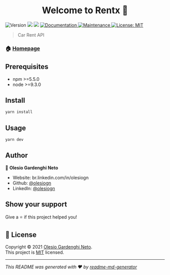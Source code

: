 <h1 align="center">Welcome to Rentx 👋</h1>
<p>
  <img alt="Version" src="https://img.shields.io/badge/version-1.0.0-blue.svg?cacheSeconds=2592000" />
  <img src="https://img.shields.io/badge/npm-%3E%3D5.5.0-blue.svg" />
  <img src="https://img.shields.io/badge/node-%3E%3D9.3.0-blue.svg" />
  <a href="https://github.com/olesiogn/rentalx#readme" target="_blank">
    <img alt="Documentation" src="https://img.shields.io/badge/documentation-yes-brightgreen.svg" />
  </a>
  <a href="https://github.com/olesiogn/rentalx/graphs/commit-activity" target="_blank">
    <img alt="Maintenance" src="https://img.shields.io/badge/Maintained%3F-yes-green.svg" />
  </a>
  <a href="https://github.com/olesiogn/rentalx/blob/main/LICENSE" target="_blank">
    <img alt="License: MIT" src="https://img.shields.io/github/license/olesiogn/Rentalx" />
  </a>
</p>

> Car Rent API

### 🏠 [Homepage](https://github.com/olesiogn/rentalx)

## Prerequisites

- npm >=5.5.0
- node >=9.3.0

## Install

```sh
yarn install
```

## Usage

```sh
yarn dev
```

## Author

👤 **Olesio Gardenghi Neto**

* Website: br.linkedin.com/in/olesiogn
* Github: [@olesiogn](https://github.com/olesiogn)
* LinkedIn: [@olesiogn](https://linkedin.com/in/olesiogn)

## Show your support

Give a ⭐️ if this project helped you!

## 📝 License

Copyright © 2021 [Olesio Gardenghi Neto](https://github.com/olesiogn).<br />
This project is [MIT](https://github.com/olesiogn/rentalx/blob/master/LICENSE) licensed.

***
_This README was generated with ❤️ by [readme-md-generator](https://github.com/kefranabg/readme-md-generator)_
